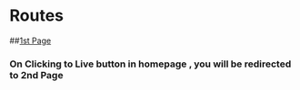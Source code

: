 # Routes
##[1st Page](https://homllcsub-inductionotgs-projects.vercel.app/)
### On Clicking to Live button in homepage , you will be redirected to 2nd Page

